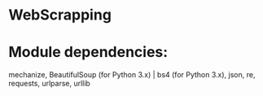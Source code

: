 # WebScrapping



# Module dependencies:
mechanize, BeautifulSoup (for Python 3.x) | bs4 (for Python 3.x), json, re, requests, urlparse, urllib
